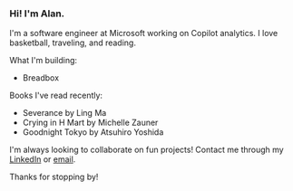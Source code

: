 ### Hi! I'm Alan.

I'm a software engineer at Microsoft working on Copilot analytics. I love basketball, traveling, and reading.

What I'm building:
- Breadbox

Books I've read recently:
- Severance by Ling Ma
- Crying in H Mart by Michelle Zauner
- Goodnight Tokyo by Atsuhiro Yoshida

I'm always looking to collaborate on fun projects! Contact me through my [LinkedIn](https://www.linkedin.com/in/alansun25/) or [email](mailto:alansun.dev@gmail.com).

Thanks for stopping by!
